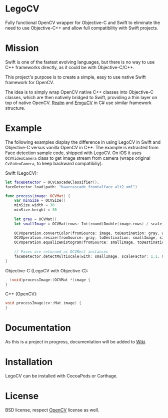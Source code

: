 # LegoCV

Fully functional OpenCV wrapper for Objective-C and Swift to eliminate the need to use Objective-C++ and allow full compatibility with Swift projects.

# Mission

Swift is one of the fastest evolving languages, but there is no way to use C++ frameworks directly, as it could be with Objective-C/C++.

This project's purpose is to create a simple, easy to use native Swift framework for OpenCV.

The idea is to simply wrap OpenCV native C++ classes into Objective-C classes, which are then natively bridged to Swift, providing a thin layer on top of native OpenCV. [Realm]() and [EmguCV]() in C# use similar framework structure.

# Example

The following examples display the difference in using LegoCV in Swift and Objective-C versus vanilla OpenCV in C++.
The example is extracted from Face detection sample code, shipped with LegoCV. On iOS it uses `OCVVideoCamera` class to get image stream from camera (wraps original `CvVideoCamera`, to keep backward compatibiliy).

Swift (LegoCV):
```swift
let faceDetector = OCVCascadeClassifier();
faceDetector.load(path: "haarcascade_frontalface_alt2.xml")

func process(image: OCVMat) {
    var minSize = OCVSize()
    minSize.width = 30
    minSize.height = 30
        
    let gray = OCVMat()
    let smallImage = OCVMat(rows: Int(round(Double(image.rows) / scale)), cols: Int(round(Double(image.cols) / scale)), type: .cv8U, channels: 1)
        
    OCVOperation.convertColor(fromSource: image, toDestination: gray, with: .typeBGR2GRAY)
    OCVOperation.resize(fromSource: gray, toDestination: smallImage, size: smallImage.size, fx: 0, fy: 0, interpolation: .linear)
    OCVOperation.equalizeHistogram(fromSource: smallImage, toDestination: smallImage)
    
    // Faces are returned as OCVRect instances
    faceDetector.detectMultiscale(with: smallImage, scaleFactor: 1.1, minNeighbours: 2, flags: 0, minSize: minSize).map { $0.rect }
}
```

Objective-C (LegoCV with Objective-C):
```objectivec
- (void)processImage:(OCVMat *)image {
}
```

C++ (OpenCV):
```cpp
void processImage(cv::Mat image) {
}
```

# Documentation

As this is a project in progress, documentation will be added to [Wiki]().

# Installation

LegoCV can be installed with CocoaPods or Carthage.

# License

BSD license, respect [OpenCV](https://github.com/opencv/opencv) license as well.
